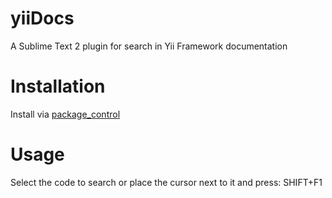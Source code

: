 # yiiDocs
A Sublime Text 2 plugin for search in Yii Framework documentation

# Installation

Install via [package_control](http://wbond.net/sublime_packages/package_control "Package Control")

# Usage

Select the code to search or place the cursor next to it and press: SHIFT+F1
